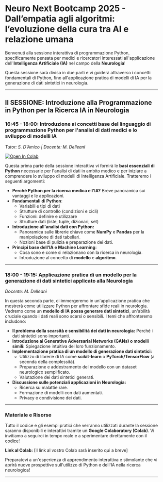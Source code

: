 
# Neuro Next Bootcamp 2025 - Dall’empatia agli algoritmi: l’evoluzione della cura tra AI e relazione umana

Benvenuti alla sessione interattiva di programmazione Python, specificamente pensata per medici e ricercatori interessati all'applicazione dell'**Intelligenza Artificiale (IA)** nel campo della **Neurologia**!

Questa sessione sarà divisa in due parti e vi guiderà attraverso i concetti fondamentali di Python, fino all'applicazione pratica di modelli di IA per la generazione di dati sintetici in neurologia.

---

## II SESSIONE: Introduzione alla Programmazione in Python per la Ricerca IA in Neurologia

### 16:45 - 18:00: Introduzione ai concetti base del linguaggio di programmazione Python per l'analisi di dati medici e lo sviluppo di modelli IA
_Tutor: S. D'Amico | Docente: M. Delleani_

[![Open In Colab](https://colab.research.google.com/assets/colab-badge.svg)](https://colab.research.google.com/github/mdelleani/neuro-next-bootcamp/blob/main/notebooks/01_Introduction.ipynb)

Questa prima parte della sessione interattiva vi fornirà le **basi essenziali di Python** necessarie per l'analisi di dati in ambito medico e per iniziare a comprendere lo sviluppo di modelli di Intelligenza Artificiale. Tratteremo i seguenti argomenti:

* **Perché Python per la ricerca medica e l'IA?** Breve panoramica sui vantaggi e le applicazioni.
* **Fondamentali di Python:**
    * Variabili e tipi di dati
    * Strutture di controllo (condizioni e cicli)
    * Funzioni: definire e utilizzare
    * Strutture dati (liste, tuple, dizionari, set)
* **Introduzione all'analisi dati con Python:**
    * Panoramica sulle librerie chiave come **NumPy** e **Pandas** per la manipolazione di dati tabellari.
    * Nozioni base di pulizia e preparazione dei dati.
* **Principi base dell'IA e Machine Learning:**
    * Cosa sono e come si relazionano con la ricerca in neurologia.
    * Introduzione al concetto di **modello** e **algoritmo**.

---

### 18:00 - 19:15: Applicazione pratica di un modello per la generazione di dati sintetici applicato alla Neurologia
_Docente: M. Delleani_

In questa seconda parte, ci immergeremo in un'applicazione pratica che mostrerà come utilizzare Python per affrontare sfide reali in neurologia. Vedremo come un **modello di IA possa generare dati sintetici**, un'abilità cruciale quando i dati reali sono scarsi o sensibili. I temi che affronteremo includono:

* **Il problema della scarsità e sensibilità dei dati in neurologia:** Perché i dati sintetici sono importanti.
* **Introduzione ai Generative Adversarial Networks (GANs) o modelli simili:** Spiegazione intuitiva del loro funzionamento.
* **Implementazione pratica di un modello di generazione dati sintetici:**
    * Utilizzo di librerie di IA come **scikit-learn** o **PyTorch/TensorFlow** (a seconda della complessità).
    * Preparazione e addestramento del modello con un dataset neurologico semplificato.
    * Valutazione dei dati sintetici generati.
* **Discussione sulle potenziali applicazioni in Neurologia:**
    * Ricerca su malattie rare.
    * Formazione di modelli con dati aumentati.
    * Privacy e condivisione dei dati.

---

### Materiale e Risorse

Tutto il codice e gli esempi pratici che verranno utilizzati durante la sessione saranno disponibili e interattivi tramite un **Google Colaboratory (Colab)**. Vi invitiamo a seguirci in tempo reale e a sperimentare direttamente con il codice!

**Link al Colab:** [Il link al vostro Colab sarà inserito qui a breve]

Preparatevi a un'esperienza di apprendimento interattiva e stimolante che vi aprirà nuove prospettive sull'utilizzo di Python e dell'IA nella ricerca neurologica!

---